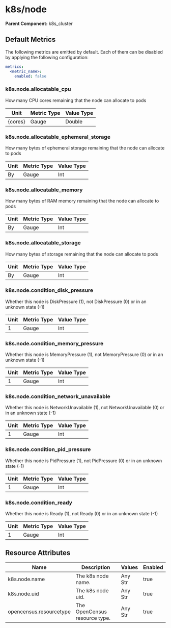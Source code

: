 [comment]: <> (Code generated by mdatagen. DO NOT EDIT.)

# k8s/node
**Parent Component:** k8s_cluster

## Default Metrics

The following metrics are emitted by default. Each of them can be disabled by applying the following configuration:

```yaml
metrics:
  <metric_name>:
    enabled: false
```

### k8s.node.allocatable_cpu

How many CPU cores remaining that the node can allocate to pods

| Unit | Metric Type | Value Type |
| ---- | ----------- | ---------- |
| {cores} | Gauge | Double |

### k8s.node.allocatable_ephemeral_storage

How many bytes of ephemeral storage remaining that the node can allocate to pods

| Unit | Metric Type | Value Type |
| ---- | ----------- | ---------- |
| By | Gauge | Int |

### k8s.node.allocatable_memory

How many bytes of RAM memory remaining that the node can allocate to pods

| Unit | Metric Type | Value Type |
| ---- | ----------- | ---------- |
| By | Gauge | Int |

### k8s.node.allocatable_storage

How many bytes of storage remaining that the node can allocate to pods

| Unit | Metric Type | Value Type |
| ---- | ----------- | ---------- |
| By | Gauge | Int |

### k8s.node.condition_disk_pressure

Whether this node is DiskPressure (1), not DiskPressure (0) or in an unknown state (-1)

| Unit | Metric Type | Value Type |
| ---- | ----------- | ---------- |
| 1 | Gauge | Int |

### k8s.node.condition_memory_pressure

Whether this node is MemoryPressure (1), not MemoryPressure (0) or in an unknown state (-1)

| Unit | Metric Type | Value Type |
| ---- | ----------- | ---------- |
| 1 | Gauge | Int |

### k8s.node.condition_network_unavailable

Whether this node is NetworkUnavailable (1), not NetworkUnavailable (0) or in an unknown state (-1)

| Unit | Metric Type | Value Type |
| ---- | ----------- | ---------- |
| 1 | Gauge | Int |

### k8s.node.condition_pid_pressure

Whether this node is PidPressure (1), not PidPressure (0) or in an unknown state (-1)

| Unit | Metric Type | Value Type |
| ---- | ----------- | ---------- |
| 1 | Gauge | Int |

### k8s.node.condition_ready

Whether this node is Ready (1), not Ready (0) or in an unknown state (-1)

| Unit | Metric Type | Value Type |
| ---- | ----------- | ---------- |
| 1 | Gauge | Int |

## Resource Attributes

| Name | Description | Values | Enabled |
| ---- | ----------- | ------ | ------- |
| k8s.node.name | The k8s node name. | Any Str | true |
| k8s.node.uid | The k8s node uid. | Any Str | true |
| opencensus.resourcetype | The OpenCensus resource type. | Any Str | true |
